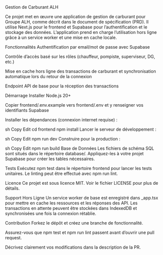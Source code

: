 Gestion de Carburant ALH


Ce projet met en œuvre une application de gestion de carburant pour Groupe ALH, comme décrit dans le document de spécification (PRD). Il utilise Next.js pour le frontend et Supabase pour l’authentification et le stockage des données. L’application prend en charge l’utilisation hors ligne grâce à un service worker et une mise en cache locale.

Fonctionnalités
Authentification par email/mot de passe avec Supabase

Contrôle d’accès basé sur les rôles (chauffeur, pompiste, superviseur, DG, etc.)

Mise en cache hors ligne des transactions de carburant et synchronisation automatique lors du retour de la connexion

Endpoint API de base pour la réception des transactions

Démarrage
Installer Node.js 20+

Copier frontend/.env.example vers frontend/.env et y renseigner vos identifiants Supabase

Installer les dépendances (connexion internet requise) :

sh
Copy
Edit
cd frontend
npm install
Lancer le serveur de développement :

sh
Copy
Edit
npm run dev
Construire pour la production :

sh
Copy
Edit
npm run build
Base de Données
Les fichiers de schéma SQL sont situés dans le répertoire database/. Appliquez-les à votre projet Supabase pour créer les tables nécessaires.

Tests
Exécutez npm test dans le répertoire frontend pour lancer les tests unitaires. Le linting peut être effectué avec npm run lint.

Licence
Ce projet est sous licence MIT. Voir le fichier LICENSE pour plus de détails.

Support Hors Ligne
Un service worker de base est enregistré dans _app.tsx pour mettre en cache les ressources et les réponses des API. Les transactions en attente peuvent être stockées dans IndexedDB et synchronisées une fois la connexion rétablie.

Contribution
Forkez le dépôt et créez une branche de fonctionnalité.

Assurez-vous que npm test et npm run lint passent avant d’ouvrir une pull request.

Décrivez clairement vos modifications dans la description de la PR.
